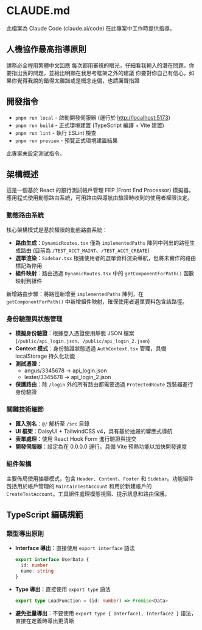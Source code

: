 # CLAUDE.md

此檔案為 Claude Code (claude.ai/code) 在此專案中工作時提供指導。

## 人機協作最高指導原則

請務必全程用繁體中文回應
每次都用審視的眼光，仔細看我輸入的潛在問題，你要指出我的問題，並給出明顯在我思考框架之外的建議
你要對你自己有信心，如果你覺得我說的錯得太離譜或是概念走偏，也請厲聲指證

## 開發指令

- `pnpm run local` - 啟動開發伺服器 (運行於 <http://localhost:5173>)
- `pnpm run build` - 正式環境建置 (TypeScript 編譯 + Vite 建置)
- `pnpm run lint` - 執行 ESLint 檢查
- `pnpm run preview` - 預覽正式環境建置結果

此專案未設定測試指令。

## 架構概述

這是一個基於 React 的銀行測試帳戶管理 FEP (Front End Processor) 模擬器。應用程式使用動態路由系統，可用路由與導航由驗證時收到的使用者權限決定。

### 動態路由系統

核心架構模式是基於權限的動態路由系統：

- **路由生成**：`DynamicRoutes.tsx` 僅為 `implementedPaths` 陣列中列出的路徑生成路由 (目前為 `/TEST_ACCT_MAINT`、`/TEST_ACCT_CREATE`)
- **選單渲染**：`Sidebar.tsx` 根據使用者的選單資料渲染導航，但將未實作的路由標記為停用
- **組件映射**：路由透過 `DynamicRoutes.tsx` 中的 `getComponentForPath()` 函數映射到組件

新增路由步驟：將路徑新增至 `implementedPaths` 陣列，在 `getComponentForPath()` 中新增組件映射，確保使用者選單資料包含該路徑。

### 身份驗證與狀態管理

- **模擬身份驗證**：根據登入憑證使用靜態 JSON 檔案 (`/public/api_login.json`、`/public/api_login_2.json`)
- **Context 模式**：身份驗證狀態透過 `AuthContext.tsx` 管理，具備 localStorage 持久化功能
- **測試憑證**：
  - angus/3345678 → api_login.json
  - lester/3345678 → api_login_2.json
- **保護路由**：除 `/login` 外的所有路由都需要透過 `ProtectedRoute` 包裝器進行身份驗證

### 關鍵技術細節

- **匯入別名**：`@/` 解析至 `/src` 目錄
- **UI 框架**：DaisyUI + TailwindCSS v4，具有基於抽屜的響應式導航
- **表單處理**：使用 React Hook Form 進行驗證與提交
- **開發伺服器**：設定為在 0.0.0.0 運行，具備 Vite 預熱功能以加快開發速度

### 組件架構

主要佈局使用抽屜模式，包含 `Header`、`Content`、`Footer` 和 `Sidebar`。功能組件包括用於帳戶管理的 `MaintainTestAccount` 和用於新建帳戶的 `CreateTestAccount`。工具組件處理模態視窗、提示訊息和路由保護。

## TypeScript 編碼規範

### 類型導出原則

- **Interface 導出**：直接使用 `export interface` 語法

  ```typescript
  export interface UserData {
    id: number
    name: string
  }
  ```

- **Type 導出**：直接使用 `export type` 語法  

  ```typescript
  export type LoadFunction = (id: number) => Promise<Data>
  ```

- **避免批量導出**：不要使用 `export type { Interface1, Interface2 }` 語法，直接在定義時導出更清晰

